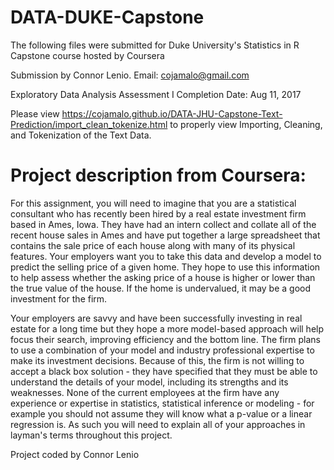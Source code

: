 # DATA-DUKE-Capstone
The following files were submitted for Duke University's Statistics in R Capstone course hosted by Coursera

Submission by Connor Lenio. Email: cojamalo@gmail.com

Exploratory Data Analysis Assessment I
Completion Date: Aug 11, 2017

Please view https://cojamalo.github.io/DATA-JHU-Capstone-Text-Prediction/import_clean_tokenize.html to properly view Importing, Cleaning, and Tokenization of the Text Data.


# Project description from Coursera:

For this assignment, you will need to imagine that you are a statistical consultant who has recently been hired by a real estate investment firm based in Ames, Iowa. They have had an intern collect and collate all of the recent house sales in Ames and have put together a large spreadsheet that contains the sale price of each house along with many of its physical features. Your employers want you to take this data and develop a model to predict the selling price of a given home. They hope to use this information to help assess whether the asking price of a house is higher or lower than the true value of the house. If the home is undervalued, it may be a good investment for the firm.

Your employers are savvy and have been successfully investing in real estate for a long time but they hope a more model-based approach will help focus their search, improving efficiency and the bottom line. The firm plans to use a combination of your model and industry professional expertise to make its investment decisions. Because of this, the firm is not willing to accept a black box solution - they have specified that they must be able to understand the details of your model, including its strengths and its weaknesses. None of the current employees at the firm have any experience or expertise in statistics, statistical inference or modeling - for example you should not assume they will know what a p-value or a linear regression is. As such you will need to explain all of your approaches in layman's terms throughout this project.

Project coded by Connor Lenio
